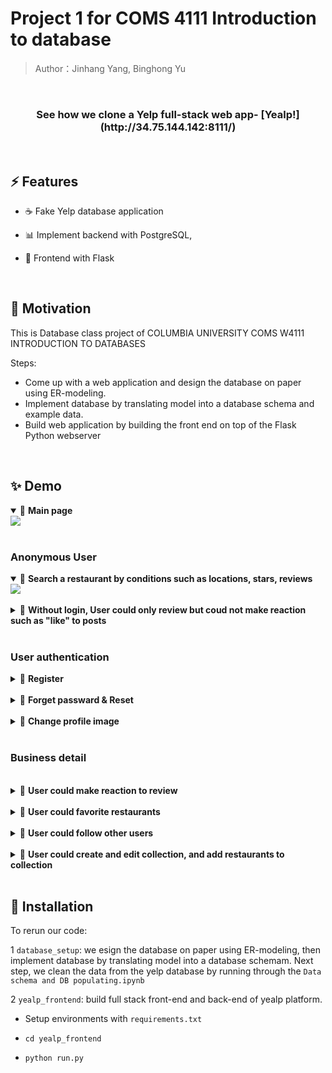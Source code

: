 
# Project 1 for COMS 4111 Introduction to database

> Author：Jinhang Yang, Binghong Yu

<!-- logo -->

<br/>

<!-- tag line -->
<h3 align='center'> See how we clone a Yelp full-stack web app- [Yealp!](http://34.75.144.142:8111/) </h3>

<br/>


## ⚡ Features

- ☕ Fake Yelp database application  

- 📊 Implement backend with PostgreSQL, 

- 🧬 Frontend with Flask

<br/>



## 🌻 Motivation

This is Database class project of COLUMBIA UNIVERSITY COMS W4111 INTRODUCTION TO DATABASES

Steps:

- Come up with a web application and design the database on paper using ER-modeling.
- Implement database by translating model into a database schema and example data. 
- Build web application by building the front end on top of the Flask Python webserver

<br/>




## ✨ Demo


<details open>
<summary>
🍭 <strong>Main page</strong>
</summary>
<img src="images/demo/10_mainpage_pic.gif" />
</details>

<br/>

### Anonymous User

<details open>
<summary>
🍭 <strong>Search a restaurant by conditions such as locations, stars, reviews</strong>
</summary>
<img src="images/demo/1_filter.gif" />
</details>

<br/>

<details >
<summary>
🍭 <strong>Without login, User could only review but coud not make reaction such as "like" to posts</strong>

</summary>
<img src="images/demo/2_nologin_bus.gif" />
</details>

<br/>

### User authentication

<details>
<summary>
🍭 <strong>Register</strong>
</summary>
<img src="images/demo/3_register.gif" />
</details>

<br/>

<details>
<summary>
🍭 <strong>Forget passward & Reset</strong>
</summary>
<img src="images/demo/13_forgot_passward.gif" />
<img src="images/demo/14_forgot_passward_2.gif" />
</details>

<br/>

<details>
<summary>
🍭 <strong>Change profile image</strong>
</summary>
<img src="images/demo/4_upload_profile.gif" />
</details>

<br/>

### Business detail
<br/>

<details>
<summary>
🍭 <strong>User could make reaction to review</strong>

</summary>
<img src="images/demo/5_reaction.gif" />
</details>

<br/>

<details>
<summary>
🍭 <strong>User could favorite restaurants</strong>
</summary>
<img src="images/demo/6_fav.gif" />
</details>

<br/>

<details>
<summary>
🍭 <strong>User could follow other users </strong>
</summary>
<img src="images/demo/9_follow.gif" />
</details>

<br/>

<details>
<summary>
🍭 <strong>User could create and edit collection, and add restaurants to collection</strong>
</summary>
<img src="images/demo/7_collection.gif" />
<img src="images/demo/8_update_collection.gif" />
</details>

<br/>

## 🔨 Installation

To rerun our code:

1 `database_setup`: we esign the database on paper using ER-modeling, then implement database by translating model into a database schemam. Next step, we clean the data from the yelp database by running through the `Data schema and DB populating.ipynb`

2 `yealp_frontend`: build full stack front-end and back-end of yealp platform.
- Setup environments with `requirements.txt`

- `cd yealp_frontend`

- `python run.py`
<br/>










